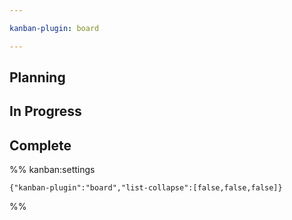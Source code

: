 ```yaml
---

kanban-plugin: board

---
```


## Planning



## In Progress



## Complete





%% kanban:settings
```
{"kanban-plugin":"board","list-collapse":[false,false,false]}
```
%%